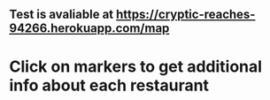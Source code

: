 ## Test is avaliable at https://cryptic-reaches-94266.herokuapp.com/map

# Click on markers to get additional info about each restaurant
